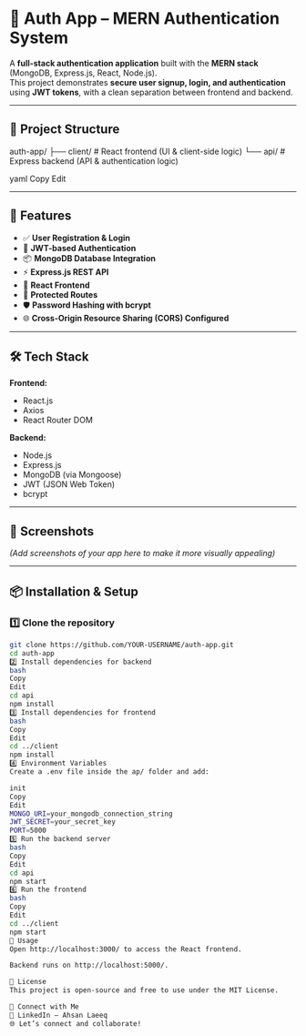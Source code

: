 # 🔐 Auth App – MERN Authentication System

A **full-stack authentication application** built with the **MERN stack** (MongoDB, Express.js, React, Node.js).  
This project demonstrates **secure user signup, login, and authentication** using **JWT tokens**, with a clean separation between frontend and backend.

---

## 📂 Project Structure

auth-app/
├── client/ # React frontend (UI & client-side logic)
└── api/ # Express backend (API & authentication logic)

yaml
Copy
Edit

---

## 🚀 Features

- ✅ **User Registration & Login**
- 🔑 **JWT-based Authentication**
- 📦 **MongoDB Database Integration**
- ⚡ **Express.js REST API**
- 🎨 **React Frontend**
- 🔐 **Protected Routes**
- 🛡 **Password Hashing with bcrypt**
- 🌐 **Cross-Origin Resource Sharing (CORS) Configured**

---

## 🛠 Tech Stack

**Frontend:**  
- React.js  
- Axios  
- React Router DOM  

**Backend:**  
- Node.js  
- Express.js  
- MongoDB (via Mongoose)  
- JWT (JSON Web Token)  
- bcrypt  

---

## 📸 Screenshots
*(Add screenshots of your app here to make it more visually appealing)*

---

## 📦 Installation & Setup

### 1️⃣ Clone the repository
```bash
git clone https://github.com/YOUR-USERNAME/auth-app.git
cd auth-app
2️⃣ Install dependencies for backend
bash
Copy
Edit
cd api
npm install
3️⃣ Install dependencies for frontend
bash
Copy
Edit
cd ../client
npm install
4️⃣ Environment Variables
Create a .env file inside the ap/ folder and add:

init
Copy
Edit
MONGO_URI=your_mongodb_connection_string
JWT_SECRET=your_secret_key
PORT=5000
5️⃣ Run the backend server
bash
Copy
Edit
cd api
npm start
6️⃣ Run the frontend
bash
Copy
Edit
cd ../client
npm start
📌 Usage
Open http://localhost:3000/ to access the React frontend.

Backend runs on http://localhost:5000/.

📜 License
This project is open-source and free to use under the MIT License.

🤝 Connect with Me
💼 LinkedIn – Ahsan Laeeq
🌐 Let’s connect and collaborate!
